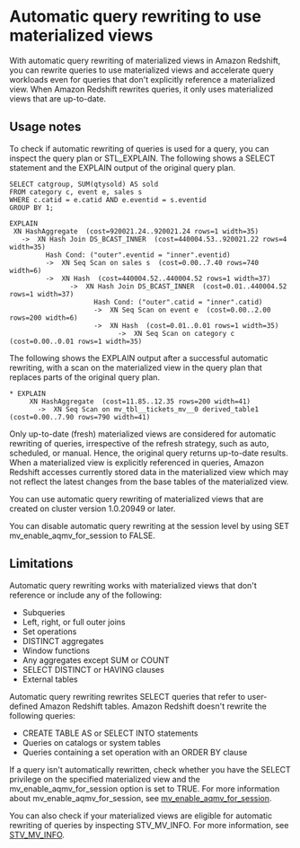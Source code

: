 # Automatic query rewriting to use materialized views<a name="materialized-view-auto-rewrite"></a>

With automatic query rewriting of materialized views in Amazon Redshift, you can rewrite queries to use materialized views and accelerate query workloads even for queries that don't explicitly reference a materialized view\. When Amazon Redshift rewrites queries, it only uses materialized views that are up\-to\-date\.

## Usage notes<a name="mv_auto-rewrite_usage"></a>

To check if automatic rewriting of queries is used for a query, you can inspect the query plan or STL\_EXPLAIN\. The following shows a SELECT statement and the EXPLAIN output of the original query plan\.

```
SELECT catgroup, SUM(qtysold) AS sold
FROM category c, event e, sales s
WHERE c.catid = e.catid AND e.eventid = s.eventid
GROUP BY 1;

EXPLAIN 
 XN HashAggregate  (cost=920021.24..920021.24 rows=1 width=35)
   ->  XN Hash Join DS_BCAST_INNER  (cost=440004.53..920021.22 rows=4 width=35)
         Hash Cond: ("outer".eventid = "inner".eventid)
         ->  XN Seq Scan on sales s  (cost=0.00..7.40 rows=740 width=6)
         ->  XN Hash  (cost=440004.52..440004.52 rows=1 width=37)
               ->  XN Hash Join DS_BCAST_INNER  (cost=0.01..440004.52 rows=1 width=37)
                     Hash Cond: ("outer".catid = "inner".catid)
                     ->  XN Seq Scan on event e  (cost=0.00..2.00 rows=200 width=6)
                     ->  XN Hash  (cost=0.01..0.01 rows=1 width=35)
                           ->  XN Seq Scan on category c  (cost=0.00..0.01 rows=1 width=35)
```

The following shows the EXPLAIN output after a successful automatic rewriting, with a scan on the materialized view in the query plan that replaces parts of the original query plan\.

```
* EXPLAIN 
     XN HashAggregate  (cost=11.85..12.35 rows=200 width=41)
       ->  XN Seq Scan on mv_tbl__tickets_mv__0 derived_table1  (cost=0.00..7.90 rows=790 width=41)
```

Only up\-to\-date \(fresh\) materialized views are considered for automatic rewriting of queries, irrespective of the refresh strategy, such as auto, scheduled, or manual\. Hence, the original query returns up\-to\-date results\. When a materialized view is explicitly referenced in queries, Amazon Redshift accesses currently stored data in the materialized view which may not reflect the latest changes from the base tables of the materialized view\.

You can use automatic query rewriting of materialized views that are created on cluster version 1\.0\.20949 or later\.

You can disable automatic query rewriting at the session level by using SET mv\_enable\_aqmv\_for\_session to FALSE\.

## Limitations<a name="mv_auto-rewrite_limitations"></a>

Automatic query rewriting works with materialized views that don't reference or include any of the following:
+ Subqueries
+ Left, right, or full outer joins
+ Set operations 
+ DISTINCT aggregates
+ Window functions
+ Any aggregates except SUM or COUNT
+ SELECT DISTINCT or HAVING clauses
+ External tables

Automatic query rewriting rewrites SELECT queries that refer to user\-defined Amazon Redshift tables\. Amazon Redshift doesn't rewrite the following queries:
+ CREATE TABLE AS or SELECT INTO statements
+ Queries on catalogs or system tables
+ Queries containing a set operation with an ORDER BY clause

If a query isn't automatically rewritten, check whether you have the SELECT privilege on the specified materialized view and the mv\_enable\_aqmv\_for\_session option is set to TRUE\. For more information about mv\_enable\_aqmv\_for\_session, see [mv\_enable\_aqmv\_for\_session](r_mv_enable_aqmv_for_session.md)\. 

You can also check if your materialized views are eligible for automatic rewriting of queries by inspecting STV\_MV\_INFO\. For more information, see [STV\_MV\_INFO](r_STV_MV_INFO.md)\.